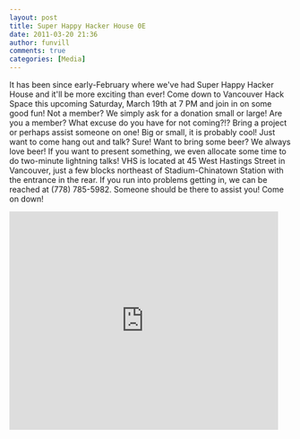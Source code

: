 ```yaml
---
layout: post
title: Super Happy Hacker House 0E
date: 2011-03-20 21:36
author: funvill
comments: true
categories: [Media]
---
```

It has been since early-February where we've had Super Happy Hacker House and it'll be more exciting than ever! Come down to Vancouver Hack Space this upcoming Saturday, March 19th at 7 PM and join in on some good fun! Not a member? We simply ask for a donation small or large! Are you a member? What excuse do you have for not coming?!? Bring a project or perhaps assist someone on one! Big or small, it is probably cool! Just want to come hang out and talk? Sure! Want to bring some beer? We always love beer! If you want to present something, we even allocate some time to do two-minute lightning talks! VHS is located at 45 West Hastings Street in Vancouver, just a few blocks northeast of Stadium-Chinatown Station with the entrance in the rear. If you run into problems getting in, we can be reached at (778) 785-5982. Someone should be there to assist you!
Come on down!

<iframe title="YouTube video player" width="480" height="390" src="http://www.youtube.com/embed/iChdUaMGvpA" frameborder="0" allowfullscreen></iframe>
